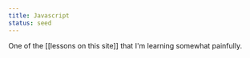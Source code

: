 ```yaml
---
title: Javascript
status: seed
---
```


One of the [[lessons on this site]] that I'm learning somewhat painfully.